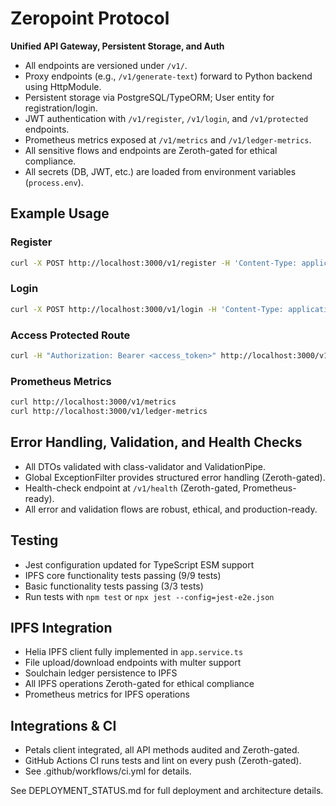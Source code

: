 # Zeropoint Protocol

**Unified API Gateway, Persistent Storage, and Auth**

- All endpoints are versioned under `/v1/`.
- Proxy endpoints (e.g., `/v1/generate-text`) forward to Python backend using HttpModule.
- Persistent storage via PostgreSQL/TypeORM; User entity for registration/login.
- JWT authentication with `/v1/register`, `/v1/login`, and `/v1/protected` endpoints.
- Prometheus metrics exposed at `/v1/metrics` and `/v1/ledger-metrics`.
- All sensitive flows and endpoints are Zeroth-gated for ethical compliance.
- All secrets (DB, JWT, etc.) are loaded from environment variables (`process.env`).

## Example Usage

### Register
```bash
curl -X POST http://localhost:3000/v1/register -H 'Content-Type: application/json' -d '{"username":"user1","password":"pass1"}'
```

### Login
```bash
curl -X POST http://localhost:3000/v1/login -H 'Content-Type: application/json' -d '{"username":"user1","password":"pass1"}'
```

### Access Protected Route
```bash
curl -H "Authorization: Bearer <access_token>" http://localhost:3000/v1/protected
```

### Prometheus Metrics
```bash
curl http://localhost:3000/v1/metrics
curl http://localhost:3000/v1/ledger-metrics
```

## Error Handling, Validation, and Health Checks
- All DTOs validated with class-validator and ValidationPipe.
- Global ExceptionFilter provides structured error handling (Zeroth-gated).
- Health-check endpoint at `/v1/health` (Zeroth-gated, Prometheus-ready).
- All error and validation flows are robust, ethical, and production-ready.

## Testing
- Jest configuration updated for TypeScript ESM support
- IPFS core functionality tests passing (9/9 tests)
- Basic functionality tests passing (3/3 tests)
- Run tests with `npm test` or `npx jest --config=jest-e2e.json`

## IPFS Integration
- Helia IPFS client fully implemented in `app.service.ts`
- File upload/download endpoints with multer support
- Soulchain ledger persistence to IPFS
- All IPFS operations Zeroth-gated for ethical compliance
- Prometheus metrics for IPFS operations

## Integrations & CI
- Petals client integrated, all API methods audited and Zeroth-gated.
- GitHub Actions CI runs tests and lint on every push (Zeroth-gated).
- See .github/workflows/ci.yml for details.

See DEPLOYMENT_STATUS.md for full deployment and architecture details.
